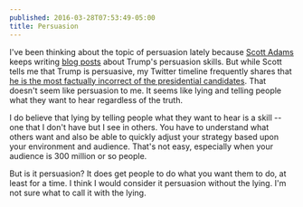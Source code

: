 ```yaml
---
published: 2016-03-28T07:53:49-05:00
title: Persuasion
---
```

I've been thinking about the topic of persuasion lately because [Scott Adams](https://en.m.wikipedia.org/wiki/Scott_Adams) keeps writing [blog posts](http://blog.dilbert.com/tagged/Trump) about Trump's persuasion skills. But while Scott tells me that Trump is persuasive, my Twitter timeline frequently shares that [he is the most factually incorrect of the presidential candidates](http://www.politifact.com/truth-o-meter/lists/people/fact-checking-2016-gop-presidential-candidates/). That doesn't seem like persuasion to me. It seems like lying and telling people what they want to hear regardless of the truth.

I do believe that lying by telling people what they want to hear is a skill -- one that I don't have but I see in others. You have to understand what others want and also be able to quickly adjust your strategy based upon your environment and audience. That's not easy, especially when your audience is 300 million or so people.

But is it persuasion? It does get people to do what you want them to do, at least for a time. I think I would consider it persuasion without the lying. I'm not sure what to call it with the lying.